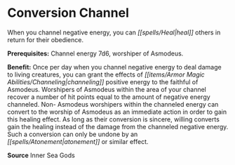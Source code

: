 ﻿---
cssclass: [feats]

---
# Conversion Channel

When you channel negative energy, you can _[[spells/Heal|heal]]_ others in return for their obedience.

**Prerequisites:** Channel energy 7d6, worshiper of Asmodeus.

**Benefit:** Once per day when you channel negative energy to deal damage to living creatures, you can grant the effects of _[[items/Armor Magic Abilities/Channeling|channeling]]_ positive energy to the faithful of Asmodeus. Worshipers of Asmodeus within the area of your channel recover a number of hit points equal to the amount of negative energy channeled. Non- Asmodeus worshipers within the channeled energy can convert to the worship of Asmodeus as an immediate action in order to gain this healing effect. As long as their conversion is sincere, willing converts gain the healing instead of the damage from the channeled negative energy. Such a conversion can only be undone by an _[[spells/Atonement|atonement]]_ or similar effect.

**Source** Inner Sea Gods